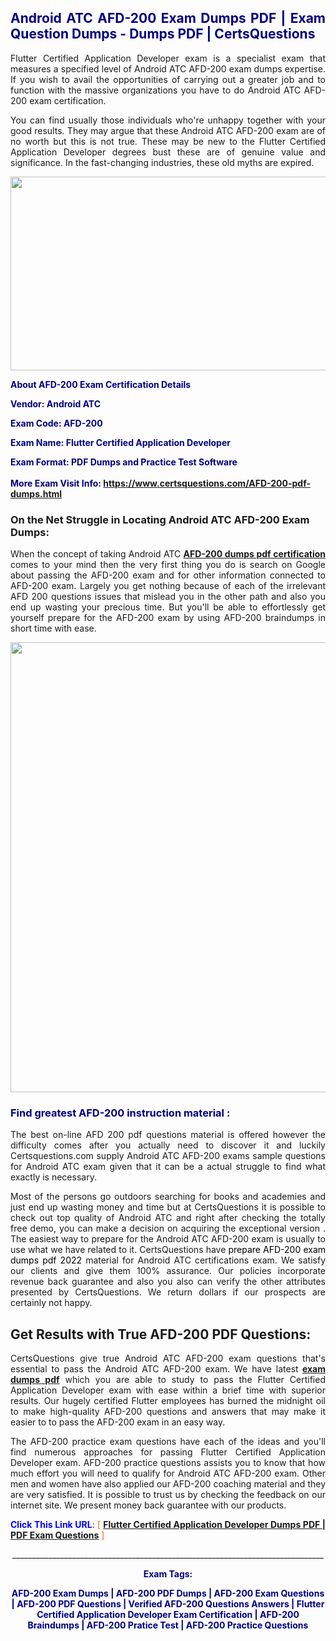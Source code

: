 <h2 style="text-align: justify;"><span style="color: #000080;">Android ATC AFD-200 Exam Dumps PDF | Exam Question Dumps - Dumps PDF | CertsQuestions</span></h2>
<p style="text-align: justify;">Flutter Certified Application Developer exam is a specialist exam that measures a specified level of Android ATC  AFD-200 exam dumps expertise. If you wish to avail the opportunities of carrying out a greater job and to function with the massive organizations you have to do Android ATC AFD-200 exam certification.</p>
<p style="text-align: justify;">You can find usually those individuals who're unhappy together with your good results. They may argue that these Android ATC  AFD-200 exam are of no worth but this is not true. These may be new to the Flutter Certified Application Developer degrees bust these are of genuine value and significance. In the fast-changing industries, these old myths are expired.</p>
<p><img style="display: block; margin-left: auto; margin-right: auto;" src="https://i.imgur.com/eaP4ae9.png" width="840" height="310" /></p>
<p><span style="color: #000080;"><strong>About AFD-200 Exam Certification Details</strong></span></p>
<p><span style="color: #000080;"><strong>Vendor: Android ATC<br /></strong></span></p>
<p><span style="color: #000080;"><strong>Exam Code: AFD-200</strong></span></p>
<p><span style="color: #000080;"><strong>Exam Name: Flutter Certified Application Developer</strong></span></p>
<p><span style="color: #000080;"><strong>Exam Format: PDF Dumps and Practice Test Software<br /><br />More Exam Visit Info: <span style="color: #ff6600;"><a href="https://www.certsquestions.com/AFD-200-pdf-dumps.html">https://www.certsquestions.com/AFD-200-pdf-dumps.html</a></span></strong></span></p>
<h3>On the Net Struggle in Locating Android ATC AFD-200 Exam Dumps:</h3>
<p style="text-align: justify;">When the concept of taking Android ATC <a href="https://www.certsquestions.com/AFD-200-pdf-dumps.html"><strong> AFD-200 dumps pdf certification</strong></a> comes to your mind then the very first thing you do is search on Google about passing the AFD-200 exam and for other information connected to AFD-200 exam. Largely you get nothing because of each of the irrelevant AFD 200 questions issues that mislead you in the other path and also you end up wasting your precious time. But you'll be able to effortlessly get yourself prepare for the AFD-200 exam by using AFD-200 braindumps in short time with ease.</p>
<p><a href="https://www.certsquestions.com/AFD-200-pdf-dumps.html"><img style="display: block; margin-left: auto; margin-right: auto;" src="https://i.imgur.com/pxhoKQ2.png" width="720" /></a></p>
<h3><span style="color: #000080;">Find greatest  AFD-200 instruction material :</span></h3>
<p style="text-align: justify;">The best on-line AFD 200 pdf questions material is offered however the difficulty comes after you actually need to discover it and luckily Certsquestions.com supply Android ATC AFD-200 exams sample questions for Android ATC  exam given that it can be a actual struggle to find what exactly is necessary.</p>
<p style="text-align: justify;">Most of the persons go outdoors searching for books and academies and just end up wasting money and time but at CertsQuestions it is possible to check out top quality of Android ATC  and right after checking the totally free demo, you can make a decision on acquiring the exceptional version . The easiest way to prepare for the Android ATC AFD-200 exam is usually to use what we have related to it. CertsQuestions have <span style="color: #000000;">prepare AFD-200 exam dumps pdf 2022</span> material for Android ATC certifications exam. We satisfy our clients and give them 100% assurance. Our policies incorporate revenue back guarantee and also you also can verify the other attributes presented by CertsQuestions. We return dollars if our prospects are certainly not happy.</p>
<h2>Get Results with True AFD-200 PDF Questions:</h2>
<p style="text-align: justify;">CertsQuestions give true Android ATC AFD-200 exam questions that's essential to pass the Android ATC  AFD-200 exam. We have latest<strong>&nbsp;<a href="https://www.certsquestions.com/">exam dumps pdf</a></strong>&nbsp;which you are able to study to pass the Flutter Certified Application Developer exam with ease within a brief time with superior results. Our hugely certified Flutter employees has burned the midnight oil to make high-quality AFD-200 questions and answers that may make it easier to to pass the AFD-200 exam in an easy way.</p>
<p style="text-align: justify;">The AFD-200 practice exam questions have each of the ideas and you'll find numerous approaches for passing Flutter Certified Application Developer exam. AFD-200 practice questions assists you to know that how much effort you will need to qualify for Android ATC  AFD-200 exam. Other men and women have also applied our AFD-200 coaching material and they are very satisfied. It is possible to trust us by checking the feedback on our internet site. We present money back guarantee with our products.</p>
<p style="text-align: justify;"><span style="color: #0000ff;"><strong>Click This Link URL</strong>:</span> <span style="color: #ff6600;">[ <strong><a href="https://www.certsquestions.com/flutter-certification.html">Flutter Certified Application Developer Dumps PDF | PDF Exam Questions</a></strong> ]</span></p>
<p style="text-align: center;">______________________________________________________________________________</p>
<p style="text-align: center;"><span style="color: #000080;"><strong>Exam Tags:</strong></span></p>
<p style="text-align: center;"><span style="color: #000080;"><strong>AFD-200 Exam Dumps | AFD-200 PDF Dumps | AFD-200 Exam Questions | AFD-200 PDF Questions | Verified AFD-200 Questions Answers | Flutter Certified Application Developer Exam Certification | AFD-200 Braindumps | AFD-200 Pratice Test | AFD-200 Practice Questions</strong></span></p>
